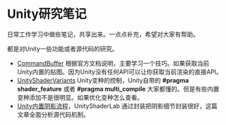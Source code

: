 # Unity研究笔记



日常工作学习中做些笔记，共享出来。一点点补充，希望对大家有帮助。

都是对Unity一些功能或者源代码的研究。

- [CommandBuffer](https://github.com/mshandle/Unity_MarkDown/blob/master/CommandBuffer/Unity%20CommandBuffer.md)  根据官方文档说明，主要学习一个技巧。如果获取当前Unity内置的贴图。因为Unity没有任何API可以让你获取当前渲染的直接API。
-  [UnityShaderVariants]( https://github.com/mshandle/Unity_MarkDown/blob/master/UnityShaderVariants/UnityShaderVariants.md )  Unity变种的控制，Unity自带的  **#pragma shader_feature**   或者 **#pragma multi_compile** 大家都懂的。但是有些内置变种添加不是很明显。如果优化变种怎么查看。
- [Unity内置阴影流程](https://github.com/mshandle/Unity_MarkDown/blob/master/Shadow/Unity%20ShadowMap.md)，UnityShaderLab 通过封装把阴影细节封装很好，这篇文章全面分析源代码机制。

















